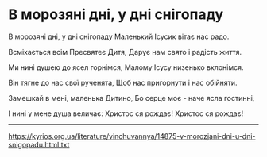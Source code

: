 В морозяні дні, у дні снігопаду
================================================================

В морозяні дні, у дні снігопаду
Маленький Ісусик вітає нас радо.

Всміхається всім Пресвятеє Дитя,
Дарує нам свято і радість життя.

Ми нині душею до ясел горнімся,
Малому Ісусу низенько вклонімся.

Він тягне до нас свої рученята,
Щоб нас пригорнути і нас обійняти.

Замешкай в мені, маленька Дитино,
Бо серце моє - наче ясла гостинні,

І нині у мене душа величає:
Христос ся рождає! Христос ся рождає!

----------------------------------------------------------------

https://kyrios.org.ua/literature/vinchuvannya/14875-v-morozjani-dni-u-dni-snigopadu.html.txt
